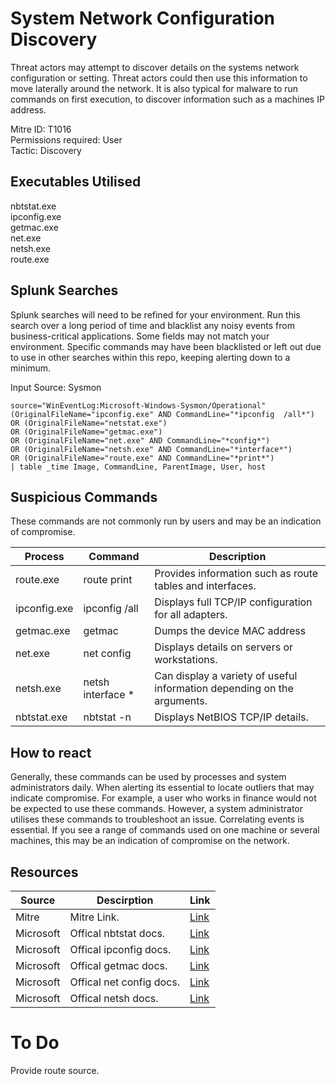 # System Network Configuration Discovery
Threat actors may attempt to discover details on the systems network configuration or setting. Threat actors could then use this information to move laterally around the network. It is also typical for malware to run commands on first execution, to discover information such as a machines IP address.  

Mitre ID: T1016  
Permissions required: User  
Tactic: Discovery  

## Executables Utilised
nbtstat.exe  
ipconfig.exe  
getmac.exe  
net.exe  
netsh.exe  
route.exe  

## Splunk Searches
Splunk searches will need to be refined for your environment. Run this search over a long period of time and blacklist any noisy events from business-critical applications. Some fields may not match your environment. Specific commands may have been blacklisted or left out due to use in other searches within this repo, keeping alerting down to a minimum.

Input Source: Sysmon  
```
source="WinEventLog:Microsoft-Windows-Sysmon/Operational"
(OriginalFileName="ipconfig.exe" AND CommandLine="*ipconfig  /all*")
OR (OriginalFileName="netstat.exe")
OR (OriginalFileName="getmac.exe")
OR (OriginalFileName="net.exe" AND CommandLine="*config*")
OR (OriginalFileName="netsh.exe" AND CommandLine="*interface*")
OR (OriginalFileName="route.exe" AND CommandLine="*print*")
| table _time Image, CommandLine, ParentImage, User, host
```

## Suspicious Commands
These commands are not commonly run by users and may be an indication of compromise.

| Process  | Command | Description
| ------------- | ------------- | -------- | 
|route.exe |route print |Provides information such as route tables and interfaces. |
|ipconfig.exe |ipconfig /all |Displays full TCP/IP configuration for all adapters. |
|getmac.exe |getmac |Dumps the device MAC address |
|net.exe |net config |Displays details on servers or workstations. |
|netsh.exe | netsh interface * |Can display a variety of useful information depending on the arguments. |
|nbtstat.exe |nbtstat -n |Displays NetBIOS TCP/IP details. |

## How to react
Generally, these commands can be used by processes and system administrators daily. When alerting its essential to locate outliers that may indicate compromise.
For example, a user who works in finance would not be expected to use these commands. However, a system administrator utilises these commands to troubleshoot an issue.
Correlating events is essential. If you see a range of commands used on one machine or several machines, this may be an indication of compromise on the network.

## Resources

| Source | Descirption | Link | 
| --- | --- | --- |
|Mitre |Mitre Link. |[Link](https://attack.mitre.org/techniques/T1016/) |
|Microsoft | Offical nbtstat docs. |   [Link](https://docs.microsoft.com/en-us/windows-server/administration/windows-commands/nbtstat) |
|Microsoft| Offical ipconfig docs.|   [Link](https://docs.microsoft.com/en-us/windows-server/administration/windows-commands/ipconfig) |
|Microsoft | Offical getmac docs.|   [Link](https://docs.microsoft.com/en-us/windows-server/administration/windows-commands/getmac) |
| Microsoft| Offical net config docs.  | [Link](https://support.microsoft.com/en-gb/help/556004) |
| Microsoft| Offical netsh docs.| [Link](https://docs.microsoft.com/en-us/windows-server/networking/technologies/netsh/netsh-contexts) |

# To Do
Provide route source. 

